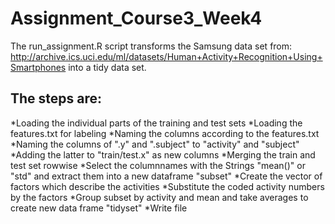 # Assignment_Course3_Week4

The run_assignment.R script transforms the Samsung data set from: http://archive.ics.uci.edu/ml/datasets/Human+Activity+Recognition+Using+Smartphones
into a tidy data set.

## The steps are:
*Loading the individual parts of the training and test sets
*Loading the features.txt for labeling
*Naming the columns according to the features.txt
*Naming the columns of ".y" and ".subject" to "activity" and "subject"
*Adding the latter to "train/test.x" as new columns
*Merging the train and test set rowwise
*Select the columnnames with the Strings "mean()" or "std" and extract them into a new dataframe "subset"
*Create the vector of factors which describe the activities
*Substitute the coded activity numbers by the factors
*Group subset by activity and mean and take averages to create new data frame "tidyset"
*Write file
